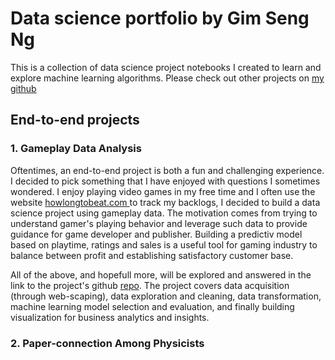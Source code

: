 # Data science portfolio by Gim Seng Ng

This is a collection of data science project notebooks I created to learn and explore machine learning algorithms.
Please check out other projects on [my github](https://github.com/gimseng)

## End-to-end projects

### 1. Gameplay Data Analysis

Oftentimes, an end-to-end project is both a fun and challenging experience. I decided to pick something that I have enjoyed with questions I sometimes wondered. I enjoy playing video games in my free time and I often use the website [howlongtobeat.com ](https://www.howlongtobeat.com) to track my backlogs, I decided to build a data science project using gameplay data. The motivation comes from trying to understand gamer's playing behavior and leverage such data to provide guidance for game developer and publisher. Building a predictiv model based on playtime, ratings and sales is a useful tool for gaming industry to balance between profit and establishing satisfactory customer base.

All of the above, and hopefull more, will be explored and answered in the link to the project's github [repo](https://github.com/gimseng/game_stats). The project covers data acquisition (through web-scaping), data exploration and cleaning, data transformation, machine learning model selection and evaluation, and finally building visualization for business analytics and insights.



### 2. Paper-connection Among Physicists

<!---
[Github](https://github.com/.../.ipynb) 
[nbviewer](http://nbviewer.jupyter.org/github/ ....ipynb)

## Classification problems

## Regression problems

## Natural language processing


## Clustering

## Neural networks

## Data exploration and analysis

## Recommendation systems
--->


